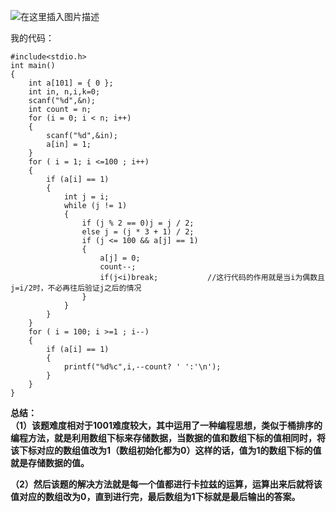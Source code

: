 ﻿![在这里插入图片描述](https://img-blog.csdnimg.cn/20190805141947984.png?x-oss-process=image/watermark,type_ZmFuZ3poZW5naGVpdGk,shadow_10,text_aHR0cHM6Ly9ibG9nLmNzZG4ubmV0L3UwMTIwMTE5MTI=,size_16,color_FFFFFF,t_70)  
  
  我的代码：  
  

```
#include<stdio.h>
int main()
{
	int a[101] = { 0 };
	int in, n,i,k=0;
	scanf("%d",&n);
	int count = n;
	for (i = 0; i < n; i++)
	{
		scanf("%d",&in);
		a[in] = 1;
	}
	for ( i = 1; i <=100 ; i++)
	{
		if (a[i] == 1)
		{
			int j = i;
			while (j != 1)
			{
				if (j % 2 == 0)j = j / 2;
				else j = (j * 3 + 1) / 2;
				if (j <= 100 && a[j] == 1)
				{
					a[j] = 0;
					count--;
					if(j<i)break;			//这行代码的作用就是当i为偶数且j=i/2时，不必再往后验证j之后的情况
				}
			}
		}
	}
	for ( i = 100; i >=1 ; i--)
	{
		if (a[i] == 1)
		{
			printf("%d%c",i,--count? ' ':'\n');
		}
	}
}
```
 
 **总结：  
 （1）该题难度相对于1001难度较大，其中运用了一种编程思想，类似于桶排序的编程方法，就是利用数组下标来存储数据，当数据的值和数组下标的值相同时，将该下标对应的数组值改为1（数组初始化都为0）这样的话，值为1的数组下标的值就是存储数据的值。**  
 
 **（2）然后该题的解决方法就是每一个值都进行卡拉兹的运算，运算出来后就将该值对应的数组改为0，直到进行完，最后数组为1下标就是最后输出的答案。**
